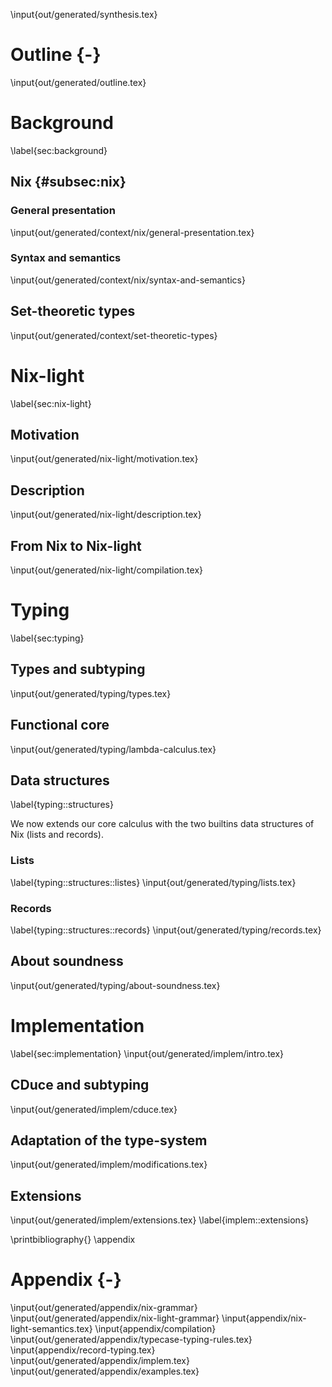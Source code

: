 \input{out/generated/synthesis.tex}

# Outline {-}
\input{out/generated/outline.tex}

# Background
\label{sec:background}

## Nix    {#subsec:nix}
<!--
  Description de Nix et de toutes les horreurs qu'il contient
  Explication rapide de ce qui est nécessaire pour le typer à peu près
  raisonnablement
 -->

### General presentation
<!--
  Explication de son utilisation et justification de la volonté de le typer
-->
\input{out/generated/context/nix/general-presentation.tex}

### Syntax and semantics
\input{out/generated/context/nix/syntax-and-semantics}

## Set-theoretic types
<!--  Présentation de l'interprétation ensembliste des types -->
<!--  Justification informelle de pourquoi le système convient à Nix -->
\input{out/generated/context/set-theoretic-types}

# Nix-light <!--  TODO: find another name for this -->
\label{sec:nix-light}

## Motivation
<!--
  Explication de pourquoi nix est trop permissif et pourquoi il vaut mieux
  bosser sur autre chose.
-->
\input{out/generated/nix-light/motivation.tex}

## Description
<!--  Description du langage, grammaire + sémantique -->
\input{out/generated/nix-light/description.tex}

## From Nix to Nix-light
<!--  Compilation -->
\input{out/generated/nix-light/compilation.tex}

# Typing
\label{sec:typing}

## Types and subtyping
<!--  Présentation des types utilisés -->
<!--  Discussion autour du sous-typage lazy -->
<!--  Sous-typage graduel -->
\input{out/generated/typing/types.tex}

## Functional core
<!--  Typage du langage sans records et sans listes -->
\input{out/generated/typing/lambda-calculus.tex}

## Data structures
<!--  Description du typage des deux structures de données de Nix -->
\label{typing::structures}

We now extends our core calculus with the two builtins data structures of Nix
(lists and records).

### Lists
<!--
  Typage des listes. Rien de très compliqué, mais les regexp-lists nécessitent
  peut-être un peu d'explication. À voir si on garde comme une sous-partie ou
  si on merge dans la section "lambda-calcul", vu que c'est ni central ni
  original (mais joli par contre)
-->
\label{typing::structures::listes}
\input{out/generated/typing/lists.tex}

### Records
<!--  Typage des records. Probablement plein de choses à dire ici. -->
\label{typing::structures::records}
\input{out/generated/typing/records.tex}

## About soundness
<!--  Difficulté de définir la soundness avec le type graduel -->
<!--  Blablater sur la difficulté des preuves. -->
\input{out/generated/typing/about-soundness.tex}

# Implementation
<!--  Tout ce qui concerne l'implémentation. Probablement des choses à dire -->
\label{sec:implementation}
\input{out/generated/implem/intro.tex}

## CDuce and subtyping
\input{out/generated/implem/cduce.tex}

## Adaptation of the type-system
\input{out/generated/implem/modifications.tex}

## Extensions
\input{out/generated/implem/extensions.tex}
\label{implem::extensions}

\printbibliography{}
\appendix

# Appendix {-}
\input{out/generated/appendix/nix-grammar}
\input{out/generated/appendix/nix-light-grammar}
\input{appendix/nix-light-semantics.tex}
\input{appendix/compilation}
\input{out/generated/appendix/typecase-typing-rules.tex}
\input{appendix/record-typing.tex}
\input{out/generated/appendix/implem.tex}
\input{out/generated/appendix/examples.tex}
